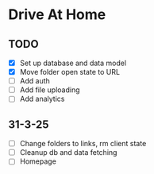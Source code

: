 # Drive At Home

## TODO

- [x] Set up database and data model
- [x] Move folder open state to URL
- [ ] Add auth
- [ ] Add file uploading
- [ ] Add analytics

## 31-3-25

- [ ] Change folders to links, rm client state
- [ ] Cleanup db and data fetching
- [ ] Homepage

